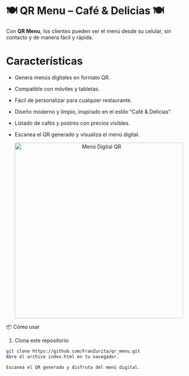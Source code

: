 # 🍽️ QR Menu – Café & Delicias 🍽️
Con **QR Menu**, los clientes pueden ver el menú desde su celular, sin contacto y de manera fácil y rápida.

#  Características

- Genera menús digitales en formato QR.
- Compatible con móviles y tabletas.
- Fácil de personalizar para cualquier restaurante.
- Diseño moderno y limpio, inspirado en el estilo “Café & Delicias”.
- Listado de cafés y postres con precios visibles.

- Escanea el QR generado y visualiza el menú digital.
<div align="center">
  <img width="459" height="477" alt="Menú Digital QR" src="https://github.com/user-attachments/assets/ce83f3f8-6e9e-47c5-98d0-03370f2e221a"/>
</div>

📦 Cómo usar

1. Clona este repositorio:

```bash
git clone https://github.com/FranZurita/qr_menu.git
Abre el archivo index.html en tu navegador.

Escanea el QR generado y disfruta del menú digital.



